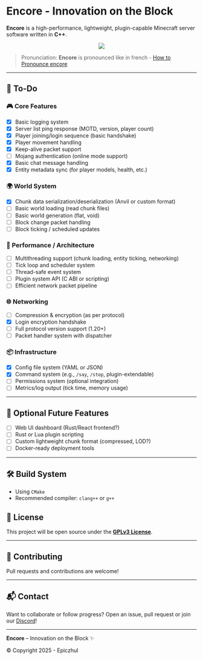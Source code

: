 # Encore - Innovation on the Block

**Encore** is a high-performance, lightweight, plugin-capable Minecraft server software written in **C++**.
<div align="center">
  <a href="https://discord.gg/z3AwTHzxFy">
    <img src="https://img.shields.io/badge/Discord-5865F2?style=for-the-badge&logo=discord&logoColor=white"/>
  </a>
  <br>
</div>



> Pronunciation: **Encore** is pronounced like in french - [How to Pronounce encore](https://youtu.be/_TndRxbUXzI?si=IGWAAAUA23HAcXij)

---

## 🧠 To-Do

### 🎮 Core Features
- [x] Basic logging system
- [x] Server list ping response (MOTD, version, player count)
- [x] Player joining/login sequence (basic handshake)
- [x] Player movement handling
- [x] Keep-alive packet support
- [ ] Mojang authentication (online mode support)
- [x] Basic chat message handling
- [x] Entity metadata sync (for player models, health, etc.)

### 🌍 World System
- [x] Chunk data serialization/deserialization (Anvil or custom format)
- [ ] Basic world loading (read chunk files)
- [ ] Basic world generation (flat, void)
- [ ] Block change packet handling
- [ ] Block ticking / scheduled updates

### 🔄 Performance / Architecture
- [ ] Multithreading support (chunk loading, entity ticking, networking)
- [ ] Tick loop and scheduler system
- [ ] Thread-safe event system
- [ ] Plugin system API (C ABI or scripting)
- [ ] Efficient network packet pipeline

### 🌐 Networking
- [ ] Compression & encryption (as per protocol)
- [X] Login encryption handshake
- [ ] Full protocol version support (1.20+)
- [ ] Packet handler system with dispatcher

### 📦 Infrastructure
- [x] Config file system (YAML or JSON)
- [x] Command system (e.g., `/say`, `/stop`, plugin-extendable)
- [ ] Permissions system (optional integration)
- [ ] Metrics/log output (tick time, memory usage)

---

## 🧪 Optional Future Features
- [ ] Web UI dashboard (Rust/React frontend?)
- [ ] Rust or Lua plugin scripting
- [ ] Custom lightweight chunk format (compressed, LOD?)
- [ ] Docker-ready deployment tools

---

## 🛠 Build System
- Using `CMake`
- Recommended compiler: `clang++` or `g++`

## 🔗 License
This project will be open source under the **[GPLv3 License](https://www.gnu.org/licenses/gpl-3.0.en.html)**.

---

## 🤝 Contributing
Pull requests and contributions are welcome!

---

## 📬 Contact
Want to collaborate or follow progress? Open an issue, pull request or join our [Discord](https://discord.gg/z3AwTHzxFy)!

---

**Encore** – Innovation on the Block ✨


© Copyright 2025 - Epiczhul
